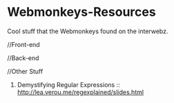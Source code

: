 Webmonkeys-Resources
====================

Cool stuff that the Webmonkeys found on the interwebz.

//Front-end


//Back-end


//Other Stuff
1. Demystifying Regular Expressions :: http://lea.verou.me/regexplained/slides.html
